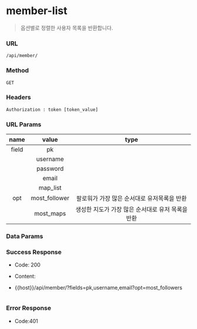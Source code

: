 # member-list
> 옵션별로 정렬한 사용자 목록을 반환합니다.



### URL

`/api/member/`



### Method

`GET`



### Headers

`Authorization : token [token_value]`



### URL Params

| name  |     value     |             type             |
| :---: | :-----------: | :--------------------------: |
| field |      pk       |                              |
|       |   username    |                              |
|       |   password    |                              |
|       |     email     |                              |
|       |   map_list    |                              |
|  opt  | most_follower |   팔로워가 가장 많은 순서대로 유저목록을 반환   |
|       |   most_maps   | 생성한 지도가 가장 많은 순서대로 유저 목록을 반환 |



### Data Params



### Success Response

* Code: 200

* Content:

* {{host}}/api/member/?fields=pk,username,email?opt=most_followers

  ```json

  ```



### Error Response

* Code:401







